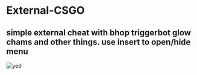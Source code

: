 # External-CSGO
simple external cheat with bhop triggerbot glow chams and other things. 
use insert to open/hide menu
-
![yed](https://i.imgur.com/LyrGHLq.jpg)
